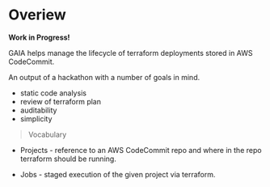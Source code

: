 # Overiew

**Work in Progress!**

GAIA helps manage the lifecycle of terraform deployments stored in AWS CodeCommit.

An output of a hackathon with a number of goals in mind.

- static code analysis
- review of terraform plan
- auditability
- simplicity 


> Vocabulary 

- Projects - reference to an AWS CodeCommit repo and where in the repo terraform should be running.

- Jobs - staged execution of the given project via terraform.